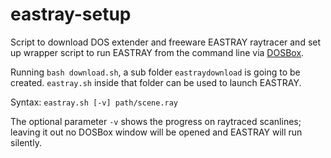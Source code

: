 # eastray-setup

Script to download DOS extender and freeware EASTRAY raytracer and set up wrapper script to run EASTRAY from the command line via [DOSBox](https://www.dosbox.com).

Running `bash download.sh`, a sub folder `eastraydownload` is going to be created. `eastray.sh` inside that folder can be used to launch EASTRAY.

Syntax: `eastray.sh [-v] path/scene.ray`

The optional parameter `-v` shows the progress on raytraced scanlines; leaving it out no DOSBox window will be opened and EASTRAY will run silently.
